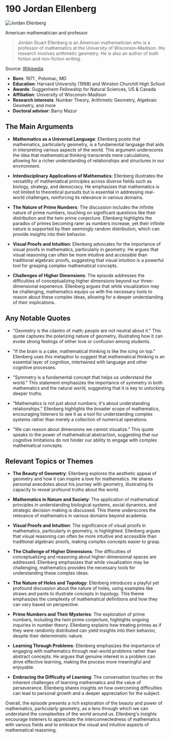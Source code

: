 # 190 Jordan Ellenberg


![Jordan Ellenberg](https://encrypted-tbn0.gstatic.com/licensed-image?q=tbn:ANd9GcSx6HpZbzzYtsUhzbOEgu2JasQfclhuYVYiKNOiTe9vFndb2ACd_a8lUlbWYSJjKwWfQRgB&s=19)

American mathematician and professor

> Jordan Stuart Ellenberg is an American mathematician who is a professor of mathematics at the University of Wisconsin–Madison. His research involves arithmetic geometry. He is also an author of both fiction and non-fiction writing.

Source: [Wikipedia](https://en.wikipedia.org/wiki/Jordan_Ellenberg)

- **Born**: 1971 , Potomac, MD
- **Education**: Harvard University (1998) and Winston Churchill High School
- **Awards**: Guggenheim Fellowship for Natural Sciences, US & Canada
- **Affiliation**: University of Wisconsin-Madison
- **Research interests**: Number Theory, Arithmetic Geometry, Algebraic Geometry, and more
- **Doctoral advisor**: Barry Mazur


## The Main Arguments

- **Mathematics as a Universal Language**: Ellenberg posits that mathematics, particularly geometry, is a fundamental language that aids in interpreting various aspects of the world. This argument underscores the idea that mathematical thinking transcends mere calculations, allowing for a richer understanding of relationships and structures in our environment.

- **Interdisciplinary Applications of Mathematics**: Ellenberg illustrates the versatility of mathematical principles across diverse fields such as biology, strategy, and democracy. He emphasizes that mathematics is not limited to theoretical pursuits but is essential in addressing real-world challenges, reinforcing its relevance in various domains.

- **The Nature of Prime Numbers**: The discussion includes the infinite nature of prime numbers, touching on significant questions like their distribution and the twin prime conjecture. Ellenberg highlights the paradox of primes becoming rarer as numbers increase, yet their infinite nature is supported by their seemingly random distribution, which can provide insights into their behavior.

- **Visual Proofs and Intuition**: Ellenberg advocates for the importance of visual proofs in mathematics, particularly in geometry. He argues that visual reasoning can often be more intuitive and accessible than traditional algebraic proofs, suggesting that visual intuition is a powerful tool for grasping complex mathematical concepts.

- **Challenges of Higher Dimensions**: The episode addresses the difficulties of conceptualizing higher dimensions beyond our three-dimensional experience. Ellenberg argues that while visualization may be challenging, mathematics equips us with the necessary tools to reason about these complex ideas, allowing for a deeper understanding of their implications.

## Any Notable Quotes

- "Geometry is the cilantro of math; people are not neutral about it."
  This quote captures the polarizing nature of geometry, illustrating how it can evoke strong feelings of either love or confusion among students.

- "If the brain is a cake, mathematical thinking is like the icing on top."
  Ellenberg uses this metaphor to suggest that mathematical thinking is an essential layer of cognition, intertwined with language and other cognitive processes.

- "Symmetry is a fundamental concept that helps us understand the world."
  This statement emphasizes the importance of symmetry in both mathematics and the natural world, suggesting that it is key to unlocking deeper truths.

- "Mathematics is not just about numbers; it's about understanding relationships."
  Ellenberg highlights the broader scope of mathematics, encouraging listeners to see it as a tool for understanding complex systems rather than merely a collection of numerical operations.

- "We can reason about dimensions we cannot visualize."
  This quote speaks to the power of mathematical abstraction, suggesting that our cognitive limitations do not hinder our ability to engage with complex mathematical concepts.

## Relevant Topics or Themes

- **The Beauty of Geometry**: Ellenberg explores the aesthetic appeal of geometry and how it can inspire a love for mathematics. He shares personal anecdotes about his journey with geometry, illustrating its capacity to reveal profound truths about the world.

- **Mathematics in Nature and Society**: The application of mathematical principles in understanding biological systems, social dynamics, and strategic decision-making is discussed. This theme underscores the relevance of mathematics in various domains beyond academia.

- **Visual Proofs and Intuition**: The significance of visual proofs in mathematics, particularly in geometry, is highlighted. Ellenberg argues that visual reasoning can often be more intuitive and accessible than traditional algebraic proofs, making complex concepts easier to grasp.

- **The Challenge of Higher Dimensions**: The difficulties of conceptualizing and reasoning about higher-dimensional spaces are addressed. Ellenberg emphasizes that while visualization may be challenging, mathematics provides the necessary tools for understanding these complex ideas.

- **The Nature of Holes and Topology**: Ellenberg introduces a playful yet profound discussion about the nature of holes, using examples like straws and pants to illustrate concepts in topology. This theme emphasizes the complexity of mathematical definitions and how they can vary based on perspective.

- **Prime Numbers and Their Mysteries**: The exploration of prime numbers, including the twin prime conjecture, highlights ongoing inquiries in number theory. Ellenberg explains how treating primes as if they were randomly distributed can yield insights into their behavior, despite their deterministic nature.

- **Learning Through Problems**: Ellenberg emphasizes the importance of engaging with mathematics through real-world problems rather than abstract concepts. He argues that genuine interest in a problem can drive effective learning, making the process more meaningful and enjoyable.

- **Embracing the Difficulty of Learning**: The conversation touches on the inherent challenges of learning mathematics and the value of perseverance. Ellenberg shares insights on how overcoming difficulties can lead to personal growth and a deeper appreciation for the subject.

Overall, the episode presents a rich exploration of the beauty and power of mathematics, particularly geometry, as a lens through which we can understand the complexities of the world around us. Ellenberg's insights encourage listeners to appreciate the interconnectedness of mathematics with various fields and to embrace the visual and intuitive aspects of mathematical reasoning.